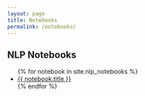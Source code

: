 ```yaml
---
layout: page
title: Notebooks
permalink: /notebooks/
---
```


## NLP Notebooks
<ul>
{% for notebook in site.nlp_notebooks %}
  <li><a href="{{ notebook.url }}">{{ notebook.title }}</a></li>
{% endfor %}
</ul>
